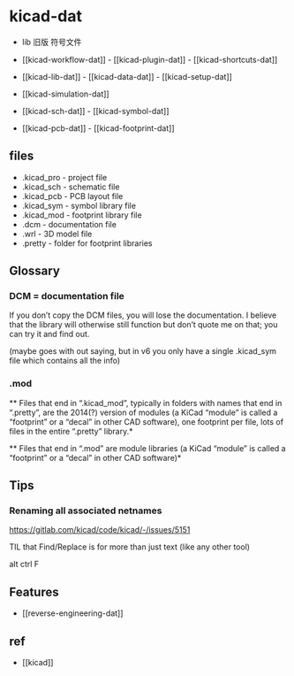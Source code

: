 
# kicad-dat

- lib 旧版 符号文件

- [[kicad-workflow-dat]] - [[kicad-plugin-dat]] - [[kicad-shortcuts-dat]]

- [[kicad-lib-dat]] - [[kicad-data-dat]] - [[kicad-setup-dat]]



- [[kicad-simulation-dat]]

- [[kicad-sch-dat]] - [[kicad-symbol-dat]] 

- [[kicad-pcb-dat]] - [[kicad-footprint-dat]]



## files 

- .kicad_pro - project file
- .kicad_sch - schematic file
- .kicad_pcb - PCB layout file
- .kicad_sym - symbol library file
- .kicad_mod - footprint library file
- .dcm - documentation file
- .wrl - 3D model file
- .pretty - folder for footprint libraries


## Glossary

### DCM = documentation file 

If you don’t copy the DCM files, you will lose the documentation. I believe that the library will otherwise still function but don’t quote me on that; you can try it and find out.

(maybe goes with out saying, but in v6 you only have a single .kicad_sym file which contains all the info)

### .mod
** Files that end in “.kicad_mod”, typically in folders with names that end in “.pretty”, are the 2014(?) version of modules (a KiCad “module” is called a “footprint” or a “decal” in other CAD software), one footprint per file, lots of files in the entire “.pretty” library.*

** Files that end in “.mod” are module libraries (a KiCad “module” is called a “footprint” or a “decal” in other CAD software)*


## Tips 

### Renaming all associated netnames

https://gitlab.com/kicad/code/kicad/-/issues/5151

TIL that Find/Replace is for more than just text (like any other tool)

alt ctrl F


## Features 

- [[reverse-engineering-dat]]

## ref 

- [[kicad]] 